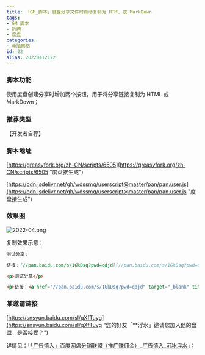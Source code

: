 ```yaml
---
title: 「GM_脚本」度盘分享文件时自动复制为 HTML 或 MarkDown
tags:
- GM_脚本
- 折腾
- 度盘
categories:
- 电脑网络
id: 22
alias: 20220412172
---
```


### 脚本功能
使用度盘创建分享时增加两个按钮，用于将分享链接复制为 HTML 或 MarkDown；

<!--more-->

### 推荐类型
【开发者自荐】

### 脚本地址
[https://greasyfork.org/zh-CN/scripts/6505](https://greasyfork.org/zh-CN/scripts/6505 "度盘接生成")

[https://cdn.jsdelivr.net/gh/wdssmq/userscript@master/pan/pan.user.js](https://cdn.jsdelivr.net/gh/wdssmq/userscript@master/pan/pan.user.js "度盘接生成")

### 效果图

![2022-04.png](https://s2.loli.net/2022/04/14/KB4pRyDHFdYtS1l.png)

复制效果示意：

```md
测试分享：

链接：[//pan.baidu.com/s/1GkDsq?pwd=qdjd](//pan.baidu.com/s/1GkDsq?pwd=qdjd "测试分享") 提取码：qdjd
```

```html
<p>测试分享</p>

<p>链接：<a href="//pan.baidu.com/s/1GkDsq?pwd=qdjd" target="_blank" title="测试分享">//pan.baidu.com/s/1GkDsq?pwd=qdjd</a> 提取码：qdjd</p>
```

### 某邀请链接

[https://snsyun.baidu.com/sl/qXfTuyg](https://snsyun.baidu.com/sl/qXfTuyg "您的好友「**浮水」邀请您加入他的盘盟，是否接受？")

详情见：「[「广告慎入」百度网盘分销联盟（推广赚佣金）\_广告慎入\_沉冰浮水](https://www.wdssmq.com/post/20220414259.html "「广告慎入」百度网盘分销联盟（推广赚佣金）\_广告慎入\_沉冰浮水")」；
